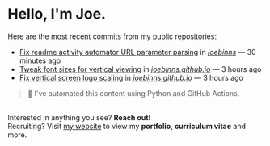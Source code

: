 # Hello, I'm Joe.
Here are the most recent commits from my public repositories:<br>
<!--activity_section_start-->
- [Fix readme activity automator URL parameter parsing](https://github.com/joebinns/joebinns/commit/9a5fc4c055a45bee36dbe7a077dfd779c04f2224) in [*joebinns*](https://github.com/joebinns/joebinns) — 30 minutes ago
- [Tweak font sizes for vertical viewing](https://github.com/joebinns/joebinns.github.io/commit/50edb8c79edde45b63a10bf2b68341dc723cb7b9) in [*joebinns.github.io*](https://github.com/joebinns/joebinns.github.io) — 3 hours ago
- [Fix vertical screen logo scaling](https://github.com/joebinns/joebinns.github.io/commit/37307c8998b9adb535558950abd997a10a2a95b7) in [*joebinns.github.io*](https://github.com/joebinns/joebinns.github.io) — 3 hours ago
<!--activity_section_end-->
> 🚀 I've automated this content using Python  and GitHub Actions.

<br>Interested in anything you see? **Reach out**!<br>
Recruiting? Visit [my website](https://joebinns.com/) to view my **portfolio**, **curriculum vitae** and more.
